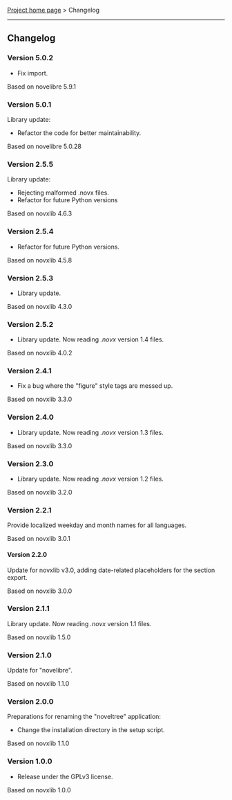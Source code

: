 [Project home page](../) > Changelog

------------------------------------------------------------------------

## Changelog


### Version 5.0.2

- Fix import.

Based on novelibre 5.9.1

### Version 5.0.1

Library update:
- Refactor the code for better maintainability.

Based on novelibre 5.0.28

### Version 2.5.5

Library update:
- Rejecting malformed .novx files.
- Refactor for future Python versions

Based on novxlib 4.6.3

### Version 2.5.4

- Refactor for future Python versions.

Based on novxlib 4.5.8

### Version 2.5.3

- Library update.

Based on novxlib 4.3.0

### Version 2.5.2

- Library update. Now reading *.novx* version 1.4 files.

Based on novxlib 4.0.2

### Version 2.4.1

- Fix a bug where the "figure" style tags are messed up. 

Based on novxlib 3.3.0

### Version 2.4.0

- Library update. Now reading *.novx* version 1.3 files.

Based on novxlib 3.3.0

### Version 2.3.0

- Library update. Now reading *.novx* version 1.2 files.

Based on novxlib 3.2.0

### Version 2.2.1

Provide localized weekday and month names for all languages.

Based on novxlib 3.0.1

#### Version 2.2.0

Update for novxlib v3.0, adding date-related placeholders for the section export.

Based on novxlib 3.0.0

### Version 2.1.1

Library update.
Now reading *.novx* version 1.1 files. 

Based on novxlib 1.5.0

### Version 2.1.0

Update for "novelibre".

Based on novxlib 1.1.0

### Version 2.0.0

Preparations for renaming the "noveltree" application:
- Change the installation directory in the setup script.

Based on novxlib 1.1.0

### Version 1.0.0

- Release under the GPLv3 license.

Based on novxlib 1.0.0
